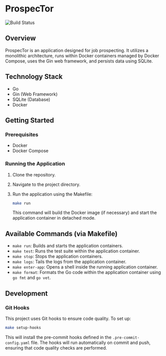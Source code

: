 # ProspecTor

![Build Status](https://github.com/benidevo/prospector/workflows/Go%20Docker%20CI/badge.svg)

## Overview

ProspecTor is an application designed for job prospecting. It utilizes a monolithic architecture, runs within Docker containers managed by Docker Compose, uses the Gin web framework, and persists data using SQLite.

## Technology Stack

* Go
* Gin (Web Framework)
* SQLite (Database)
* Docker

## Getting Started

### Prerequisites

* Docker
* Docker Compose

### Running the Application

1. Clone the repository.
2. Navigate to the project directory.
3. Run the application using the Makefile:

    ```sh
    make run
    ```

    This command will build the Docker image (if necessary) and start the application container in detached mode.

## Available Commands (via Makefile)

* `make run`: Builds and starts the application containers.
* `make test`: Runs the test suite within the application container.
* `make stop`: Stops the application containers.
* `make logs`: Tails the logs from the application container.
* `make enter-app`: Opens a shell inside the running application container.
* `make format`: Formats the Go code within the application container using `go fmt` and `go vet`.

## Development

### Git Hooks

This project uses Git hooks to ensure code quality. To set up:

```bash
make setup-hooks
```

This will install the pre-commit hooks defined in the `.pre-commit-config.yaml` file. The hooks will run automatically on commit and push, ensuring that code quality checks are performed.
